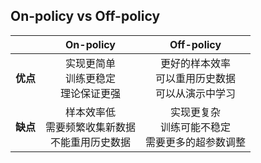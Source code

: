 ## On-policy vs Off-policy

|          |                      On-policy                       |                       Off-policy                       |
| :------: | :--------------------------------------------------: | :----------------------------------------------------: |
| **优点** |       实现更简单<br>训练更稳定<br>理论保证更强       | 更好的样本效率<br>可以重用历史数据<br>可以从演示中学习 |
| **缺点** | 样本效率低<br>需要频繁收集新数据<br>不能重用历史数据 |  实现更复杂<br>训练可能不稳定<br>需要更多的超参数调整  |
